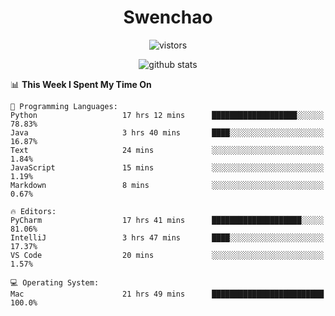 <h1 align="center">Swenchao</h3>

<p align="center">
  <img src="https://visitor-badge.glitch.me/badge?page_id=Swenchao" alt="vistors" />
</p>

<p align="center">
  <img src="https://github-readme-stats.vercel.app/api?username=Swenchao&count_private=true&show_icons=true&theme=vue-dark&hide_title=true" alt="github stats" />
</p>

<!--START_SECTION:waka-->
📊 **This Week I Spent My Time On** 

```text
💬 Programming Languages: 
Python                   17 hrs 12 mins      ███████████████████░░░░░░   78.83% 
Java                     3 hrs 40 mins       ████░░░░░░░░░░░░░░░░░░░░░   16.87% 
Text                     24 mins             ░░░░░░░░░░░░░░░░░░░░░░░░░   1.84% 
JavaScript               15 mins             ░░░░░░░░░░░░░░░░░░░░░░░░░   1.19% 
Markdown                 8 mins              ░░░░░░░░░░░░░░░░░░░░░░░░░   0.67%

🔥 Editors: 
PyCharm                  17 hrs 41 mins      ████████████████████░░░░░   81.06% 
IntelliJ                 3 hrs 47 mins       ████░░░░░░░░░░░░░░░░░░░░░   17.37% 
VS Code                  20 mins             ░░░░░░░░░░░░░░░░░░░░░░░░░   1.57%

💻 Operating System: 
Mac                      21 hrs 49 mins      █████████████████████████   100.0%

```


<!--END_SECTION:waka-->
